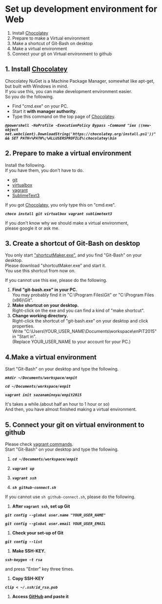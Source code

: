 # Set up development environment for Web 

1. Install [Chocolatey](https://chocolatey.org/)
2. Prepare to make a Virtual environment
3. Make a shortcut of Git-Bash on desktop
4. Make a virtual environment
5. Connect your git on Virtual environment to github

## 1. Install [Chocolatey](https://chocolatey.org/)

Chocolatey NuGet is a Machine Package Manager, somewhat like apt-get,   
but built with Windows in mind.  
If you use this, you can make development environment easier.  
So you do the following.
* Find "cmd.exe" on your PC.
* Start it **with manager authority**.
* Type this command on the top page of [Chocolatey](https://chocolatey.org/). 
  
***`@powershell -NoProfile -ExecutionPolicy Bypass -Command "iex ((new-object net.webclient).DownloadString('https://chocolatey.org/install.ps1'))" && SET PATH=%PATH%;%ALLUSERSPROFILE%\chocolatey\bin`***


## 2. Prepare to make a virtual environment

Install the following.  
If you have them, you don't have to do.
* [git](https://git-scm.com/)
* [virtualbox](https://www.virtualbox.org/)
* [vagrant](https://www.vagrantup.com/)
* [SublimeText3](http://www.sublimetext.com/)

If you got [Chocolatey](https://chocolatey.org/), you only type this on "cmd.exe".

***`choco install git virtualbox vagrant sublimetext3`***  

If you don't know why we should make a virtual environment,  
please google it or ask me.

## 3. Create a shortcut of Git-Bash on desktop

You only start ["shortcutMaker.exe"](https://drive.google.com/open?id=0B0JdxUCwdD_UQjhFcU83LWFEY2c), and you find "Git-Bash" on your desktop.  
Please download "shortcutMaker.exe" and start it.  
You use this shortcut from now on.  

If you cannot use this exe, please do the following.

1. **Find "git-bash.exe" in your PC.**  
   You may probably find it in "C:\Program Files\Git" or "C:\Program Files (x86)\Git".
1. **Make shortcut on your desktop.**  
   Right-click on the exe and you can find a kind of "make shortcut".
1. **Change working directory.**  
   Right-click the shortcut of "git-bash.exe" on your desktop and click properties.  
   Write "C:\Users\YOUR_USER_NAME\Documents\workspace\enPiT2015" in "Start in".  
   (Replace YOUR_USER_NAME to your account for your PC.)

## 4.Make a virtual environment

Start "Git-Bash" on your desktop and type the following.  

***`mkdir ~/Documents/workspace/enpit`***

***`cd ~/Documents/workspace/enpit`***

***`vagrant init sazanaminoya/enpit2015`***

It's takes a while.(about half an hour to 1 hour or so)  
And then, you have almost finished making a virtual environment.

## 5. Connect your git on virtual environment to github

Please check [vagrant commands](http://stackoverflow.com/questions/11424690/what-exactly-do-the-vagrant-commands-do).  
Start "Git-Bash" on your desktop and type the following.

1. ***`cd ~/Documents/workspace/enpit`***

1. ***`vagrant up`***

1. ***`vagrant ssh`***

1. ***`sh github-connect.sh`***

If you cannot use `sh github-connect.sh`, please do the following.

1. **After `vagrant ssh`, set up Git**  
  
  ***`git config --global user.name "YOUR_USER_NAME"`***

  ***`git config --global user.email YOUR_USER_EMAIL`***
  
1. **Check your set-up of Git**

  ***`git config --list`***
  
1. **Make SSH-KEY.**  

  ***`ssh-keygen -t rsa`***  
  
  and press "Enter" key three times. 

1. **Copy SSH-KEY**  
 
  ***`clip < ~/.ssh/id_rsa.pub`***  

1. **Access [GitHub](https://github.com/settings/ssh) and paste it**
